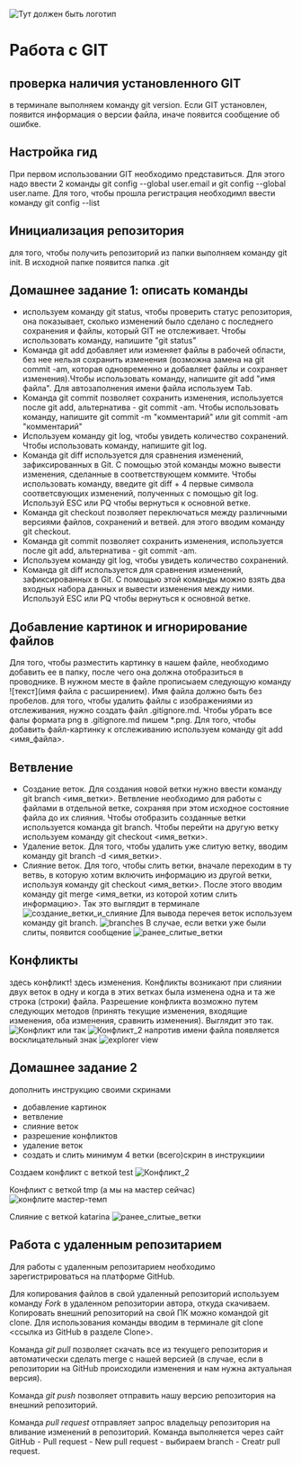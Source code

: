 ![Тут должен быть логотип](git-logo.png)
# Работа с GIT 
## проверка наличия установленного GIT

в терминале выполняем команду git version. Если GIT установлен, появится информация о версии файла, иначе появится сообщение об ошибке. 
## Настройка гид
При первом использовании GIT необходимо представиться. Для этого надо ввести 2 команды git config --global user.email и git config --global user.name.
Для того, чтобы прошла регистрация необходимл ввести команду git config --list
## Инициализация репозитория
для того, чтобы получить репозиторий из папки выполняем команду git init. В исходной папке появится папка .git

## Домашнее задание 1: описать команды 
* используем команду git status, чтобы проверить статус репозитория, она показывает, сколько изменений было сделано с последнего сохранения и файлы, который GIT не отслеживает. Чтобы использовать команду, напишите "git status"
* Команда git add добавляет или изменяет файлы в рабочей области, без нее нельзя сохранить изменения (возможна замена на git commit -am, которая одновременно и добавляет файлы и сохраняет изменения).Чтобы использовать команду, напишите git add "имя файла". Для автозаполнения имени файла используем Tab.
* Команда git commit позволяет сохранить изменения, используется после git add, альтернатива - git commit -am. Чтобы использовать команду, напишите git commit -m "комментарий" или git commit -am "комментарий"
* Используем команду git log, чтобы увидеть количество сохранений. Чтобы использовать команду, напишите git log.
* Команда git diff используется для сравнения изменений, зафиксированных в Git. С помощью этой команды  можно вывести изменения, сделанные в соответствующем коммите. Чтобы использовать команду, введите git diff + 4 первые символа соответсвующих изменений, полученных с помощью git log. Используй ESC или PQ чтобы вернуться к основной ветке.
* Команда git checkout позволяет переключаться между различными версиями файлов, сохранений и ветвей. для этого вводим команду git checkout.
* Команда git commit позволяет сохранить изменения, используется после git add, альтернатива - git commit -am.
* Используем команду git log, чтобы увидеть количество сохранений.
* Команда git diff используется для сравнения изменений, зафиксированных в Git. С помощью этой команды  можно взять два входных набора данных и вывести изменения между ними. Используй ESC или PQ чтобы вернуться к основной ветке.

## Добавление картинок и игнорирование файлов
Для того, чтобы разместить картинку в нашем файле, необходимо добавить ее в папку, после чего она должна отобразиться в проводнике. В нужном месте в файле прописыаем следующую команду ![текст](имя файла с расширением). Имя файла должно быть без пробелов.
для того, чтобы удалить файлы с изображениями из отслеживания, нужно создать файл .gitignore.md. Чтобы убрать все фалы формата png в .gitignore.md пишем *.png.
Для того, чтобы добавить файл-картинку к отслеживанию используем команду git add <имя_файла>.
## Ветвление
* Создание веток. Для создания новой ветки нужно ввести команду git branch <имя_ветки>. Ветвление необходимо для работы с файлами в отдельной ветке, сохраняя при этом исходное состояние файла до их слияния. Чтобы отобразить созданные ветки используется команда git branch. Чтобы перейти на другую ветку используем команду git checkout <имя_ветки>.
* Удаление веток. Для того, чтобы удалить уже слитую ветку, вводим команду git branch -d <имя_ветки>. 
* Слияние веток. Для того, чтобы слить ветки, вначале переходим в ту ветвь, в которую хотим включить информацию из другой ветки, используя команду git checkout <имя_ветки>. После этого вводим команду git merge <имя_ветки, из которой хотим слить информацию>.
Так это выглядит в терминале
![создание_ветки_и_слияние](new_branch_and_merge.png)
Для вывода перечея веток используем команду git branch.
![branches](branches.png)
В случае, если ветки уже были слиты, появится сообщение
![ранее_слитые_ветки](merged_before.png)
## Конфликты
здесь конфликт!
здесь изменения.
Конфликты возникают при слиянии двух веток в одну и когда в этих ветках была изменена одна и та же строка (строки) файла. Разрешение конфликта возможно путем следующих методов (принять текущие изменения, входящие изменения, оба изменения, сравнить изменения). Выглядит это так.
![Конфликт](conflict.png)
или так
![Конфликт_2](conflict_2.png)
напротив имени файла появляется восклицательный знак
![explorer view](red.png)
## Домашнее задание 2
дополнить инструкцию своими скринами 
* добавление картинок
* ветвление
* слияние веток
* разрешение конфликтов
* удаление веток
* создать и слить минимум 4 ветки (всего)скрин в инструкциии

Создаем конфликт с веткой test
![Конфликт_2](conflict_2.png)

Конфликт с веткой tmp (а мы на мастер сейчас)
![конфлите мастер-темп](branch_tmp_conflict.png)

Слияние с веткой katarina
![ранее_слитые_ветки](merged_before.png)

## Работа с удаленным репозитарием
Для работы с удаленным репозитарием необходимо зарегистрироваться на платформе GitHub.

Для копирования файлов в свой удаленный репозиторий используем команду *Fork* в удаленном репозитории автора, откуда скачиваем.
Копировать внешний репозиторий на свой ПК можно командой git clone. Для использования команды вводим в терминале git clone <ссылка из GitHub в разделе Clone>.

Команда *git pull*  позволяет скачать все из текущего репозитория и автоматически сделать merge с нашей версией (в случае, если в репозитории на GitHub происходили изменения и нам нужна актуальная версия).

Команда *git push* позволяет отправить нашу версию репозитория на внешний репозиторий.

Команда *pull request* отправляет запрос владельцу репозитория на вливание изменений в репозиторий. Команда выполняется через сайт GitHub - Pull request - New pull request - выбираем branch - Creatr pull request.